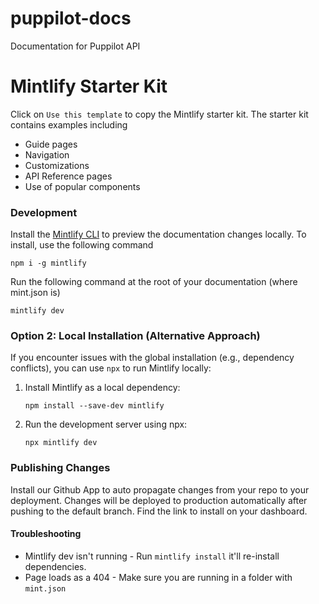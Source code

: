 # puppilot-docs
Documentation for Puppilot API

# Mintlify Starter Kit

Click on `Use this template` to copy the Mintlify starter kit. The starter kit contains examples including

- Guide pages
- Navigation
- Customizations
- API Reference pages
- Use of popular components

### Development

Install the [Mintlify CLI](https://www.npmjs.com/package/mintlify) to preview the documentation changes locally. To install, use the following command

```
npm i -g mintlify
```

Run the following command at the root of your documentation (where mint.json is)

```
mintlify dev
```

### Option 2: Local Installation (Alternative Approach)
If you encounter issues with the global installation (e.g., dependency conflicts), you can use `npx` to run Mintlify locally:

1. Install Mintlify as a local dependency:
   ```
   npm install --save-dev mintlify
   ```
2. Run the development server using npx:
    ```
    npx mintlify dev
    ```


### Publishing Changes

Install our Github App to auto propagate changes from your repo to your deployment. Changes will be deployed to production automatically after pushing to the default branch. Find the link to install on your dashboard. 

#### Troubleshooting

- Mintlify dev isn't running - Run `mintlify install` it'll re-install dependencies.
- Page loads as a 404 - Make sure you are running in a folder with `mint.json`
